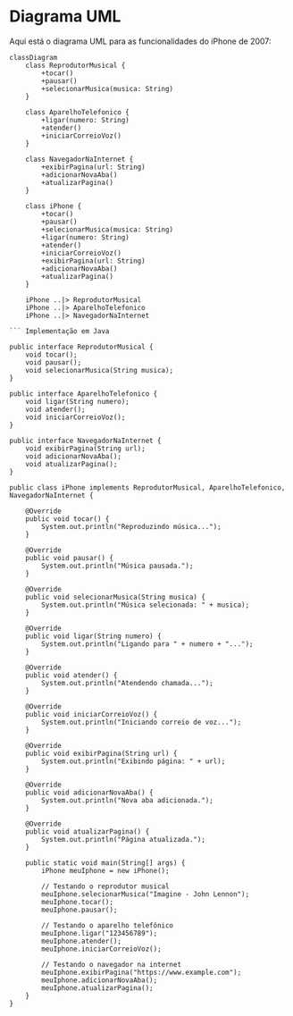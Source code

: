 # Diagrama UML

Aqui está o diagrama UML para as funcionalidades do iPhone de 2007:

```mermaid
classDiagram
    class ReprodutorMusical {
        +tocar()
        +pausar()
        +selecionarMusica(musica: String)
    }

    class AparelhoTelefonico {
        +ligar(numero: String)
        +atender()
        +iniciarCorreioVoz()
    }

    class NavegadorNaInternet {
        +exibirPagina(url: String)
        +adicionarNovaAba()
        +atualizarPagina()
    }

    class iPhone {
        +tocar()
        +pausar()
        +selecionarMusica(musica: String)
        +ligar(numero: String)
        +atender()
        +iniciarCorreioVoz()
        +exibirPagina(url: String)
        +adicionarNovaAba()
        +atualizarPagina()
    }

    iPhone ..|> ReprodutorMusical
    iPhone ..|> AparelhoTelefonico
    iPhone ..|> NavegadorNaInternet

``` Implementação em Java

public interface ReprodutorMusical {
    void tocar();
    void pausar();
    void selecionarMusica(String musica);
}

public interface AparelhoTelefonico {
    void ligar(String numero);
    void atender();
    void iniciarCorreioVoz();
}

public interface NavegadorNaInternet {
    void exibirPagina(String url);
    void adicionarNovaAba();
    void atualizarPagina();
}

public class iPhone implements ReprodutorMusical, AparelhoTelefonico, NavegadorNaInternet {

    @Override
    public void tocar() {
        System.out.println("Reproduzindo música...");
    }

    @Override
    public void pausar() {
        System.out.println("Música pausada.");
    }

    @Override
    public void selecionarMusica(String musica) {
        System.out.println("Música selecionada: " + musica);
    }

    @Override
    public void ligar(String numero) {
        System.out.println("Ligando para " + numero + "...");
    }

    @Override
    public void atender() {
        System.out.println("Atendendo chamada...");
    }

    @Override
    public void iniciarCorreioVoz() {
        System.out.println("Iniciando correio de voz...");
    }

    @Override
    public void exibirPagina(String url) {
        System.out.println("Exibindo página: " + url);
    }

    @Override
    public void adicionarNovaAba() {
        System.out.println("Nova aba adicionada.");
    }

    @Override
    public void atualizarPagina() {
        System.out.println("Página atualizada.");
    }

    public static void main(String[] args) {
        iPhone meuIphone = new iPhone();
        
        // Testando o reprodutor musical
        meuIphone.selecionarMusica("Imagine - John Lennon");
        meuIphone.tocar();
        meuIphone.pausar();

        // Testando o aparelho telefônico
        meuIphone.ligar("123456789");
        meuIphone.atender();
        meuIphone.iniciarCorreioVoz();

        // Testando o navegador na internet
        meuIphone.exibirPagina("https://www.example.com");
        meuIphone.adicionarNovaAba();
        meuIphone.atualizarPagina();
    }
}
